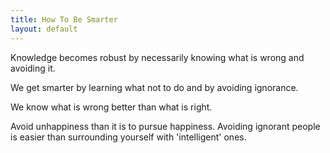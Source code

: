 ```yaml
---
title: How To Be Smarter
layout: default
---
```


Knowledge becomes robust by necessarily knowing what is wrong and
avoiding it.

We get smarter by learning what not to do and by avoiding ignorance.

We know what is wrong better than what is right.

Avoid unhappiness than it is to pursue happiness. Avoiding ignorant
people is easier than surrounding yourself with \'intelligent\' ones.
